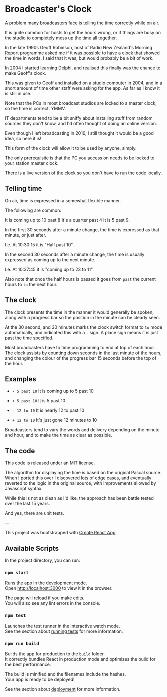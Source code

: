 # Broadcaster's Clock

A problem many broadcasters face is telling the time correctly while on air.

It is quite common for hosts to get the hours wrong, or if things are busy on the studio to completely mess up the time all together.

In the late 1990s Geoff Robinson, host of Radio New Zealand's Morning Report programme asked me if it was possible to have a clock that showed the time in words. I said that it was, but would probably be a bit of work.

In 2004 I started learning Delphi, and realised this finally was the chance to make Geoff's clock.

This was given to Geoff and installed on a studio computer in 2004, and in a short amount of time other staff were asking for the app. As far as I know it is still in use.

Note that the PCs in most broadcast studios are locked to a master clock, so the time is correct. YMMV.

IT departments tend to be a bit sniffy about installing stuff from random sources they don't know, and I'd often thought of doing an online version.

Even though I left broadcasting in 2016, I still thought it would be a good idea, so here it is!

This form of the clock will allow it to be used by anyone, simply.

The only prerequisite is that the PC you access on needs to be locked to your station master clock.

There is a [live version of the clock](https://broadcasters-clock.github.io/clock/) so you don't have to run the code locally.

## Telling time

On air, time is expressed in a somewhat flexible manner.

The following are common:

It is coming up to 10 past 8
It's a quarter past 4
It is 5 past 9.

In the first 30 seconds after a minute change, the time is expressed as that minute, or just after.

I.e. At 10:30:15 it is "Half past 10".

In the second 30 seconds after a minute change, the time is usually expressed as coming up to the next minute.

I.e. At 10:37:45 it is "coming up to 23 to 11".

Also note that once the half hours is passed it goes from `past` the current hours to `to` the next hour.

## The clock

The clock presents the time in the manner it would generally be spoken, along with a progress bar so the position in the minute can be clearly seen.

At the 30 second, and 30 minutes marks the clock switch format to `to` mode automatically, and indicated this with a `-` sign. A place sign means it is just past the time specified.

Most broadcasters have to time programming to end at top of each hour. The clock assists by counting down seconds in the last minute of the hours, and changing the colour of the progress bar 15 seconds before the top of the hour.

## Examples

- `- 5 past 10` It is coming up to 5 past 10
- `+ 5 past 10` It is 5 past 10

- `- 12 to 10` It is nearly 12 to past 10
- `+ 12 to 10` It's just gone 12 minutes to 10

Broadcasters tend to vary the words and delivery depending on the minute and hour, and to make the time as clear as possible.

## The code

This code is released under an MIT license.

The algorithm for displaying the time is based on the original Pascal source. When I ported this over I discovered lots of edge cases, and eventually reverted to the logic in the original source, with improvements allowed by Javascript syntax.

While this is not as clean as I'd like, the approach has been battle tested over the last 15 years.

And yes, there are unit tests.

--

This project was bootstrapped with [Create React App](https://github.com/facebook/create-react-app).

## Available Scripts

In the project directory, you can run:

### `npm start`

Runs the app in the development mode.<br>
Open [http://localhost:3000](http://localhost:3000) to view it in the browser.

The page will reload if you make edits.<br>
You will also see any lint errors in the console.

### `npm test`

Launches the test runner in the interactive watch mode.<br>
See the section about [running tests](https://facebook.github.io/create-react-app/docs/running-tests) for more information.

### `npm run build`

Builds the app for production to the `build` folder.<br>
It correctly bundles React in production mode and optimizes the build for the best performance.

The build is minified and the filenames include the hashes.<br>
Your app is ready to be deployed!

See the section about [deployment](https://facebook.github.io/create-react-app/docs/deployment) for more information.
